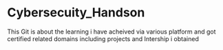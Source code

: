 # Cybersecuity_Handson
This Git is about the learning i have acheived via various platform and got certified related domains including projects and Intership i obtained
